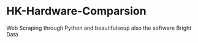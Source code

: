 # HK-Hardware-Comparsion
Web Scraping through Python and beautifulsoup also the software Bright Data
